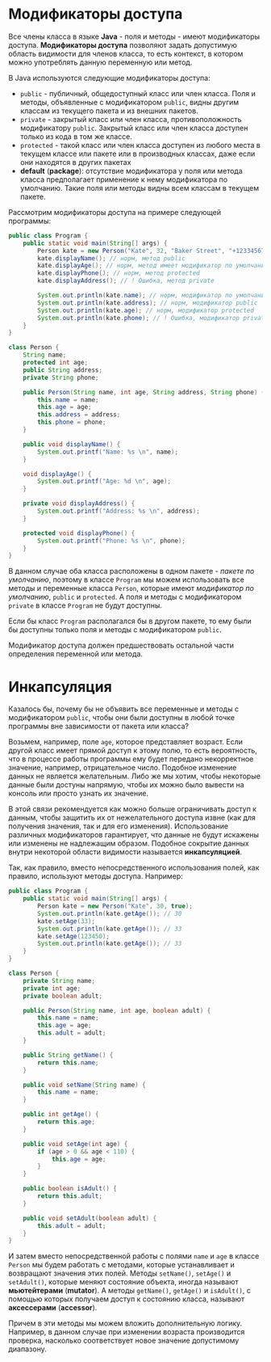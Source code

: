 # Модификаторы доступа
Все члены класса в языке **Java** - поля и методы - имеют модификаторы доступа. **Модификаторы доступа** позволяют задать допустимую область видимости для членов класса, то есть контекст, в котором можно употреблять данную переменную или метод.

В Java используются следующие модификаторы доступа:
- `public` - публичный, общедоступный класс или член класса. Поля и методы, объявленные с модификатором `public`, видны другим классам из текущего пакета и из внешних пакетов.
- `private` - закрытый класс или член класса, противоположность модификатору `public`. Закрытый класс или член класса доступен только из кода в том же классе.
- `protected` - такой класс или член класса доступен из любого места в текущем классе или пакете или в производных классах, даже если они находятся в других пакетах
- **default** (**package**): отсутствие модификатора у поля или метода класса предполагает применение к нему модификатора по умолчанию. Такие поля или методы видны всем классам в текущем пакете.

Рассмотрим модификаторы доступа на примере следующей программы:

```java
public class Program {
    public static void main(String[] args) {
        Person kate = new Person("Kate", 32, "Baker Street", "+12334567");
        kate.displayName(); // норм, метод public
        kate.displayAge(); // норм, метод имеет модификатор по умолчанию
        kate.displayPhone(); // норм, метод protected
        kate.displayAddress(); // ! Ошибка, метод private

        System.out.println(kate.name); // норм, модификатор по умолчанию
        System.out.println(kate.address); // норм, модификатор public
        System.out.println(kate.age); // норм, модификатор protected
        System.out.println(kate.phone); // ! Ошибка, модификатор private
    }
}

class Person {
    String name;
    protected int age;
    public String address;
    private String phone;

    public Person(String name, int age, String address, String phone) {
        this.name = name;
        this.age = age;
        this.address = address;
        this.phone = phone;
    }

    public void displayName() {
        System.out.printf("Name: %s \n", name);
    }

    void displayAge() {
        System.out.printf("Age: %d \n", age);
    }

    private void displayAddress() {
        System.out.printf("Address: %s \n", address);
    }

    protected void displayPhone() {
        System.out.printf("Phone: %s \n", phone);
    }
}
```

В данном случае оба класса расположены в одном пакете - *пакете по умолчанию*, поэтому в классе `Program` мы можем использовать все методы и переменные класса `Person`, которые имеют *модификатор по умолчанию*, `public` и `protected`. А поля и методы с модификатором `private` в классе `Program` не будут доступны.

Если бы класс `Program` располагался бы в другом пакете, то ему были бы доступны только поля и методы с модификатором `public`.

Модификатор доступа должен предшествовать остальной части определения переменной или метода.


# Инкапсуляция
Казалось бы, почему бы не объявить все переменные и методы с модификатором `public`, чтобы они были доступны в любой точке программы вне зависимости от пакета или класса?

Возьмем, например, поле `age`, которое представляет возраст. Если другой класс имеет прямой доступ к этому полю, то есть вероятность, что в процессе работы программы ему будет передано некорректное значение, например, отрицательное число. Подобное изменение данных не является желательным. Либо же мы хотим, чтобы некоторые данные были достуны напрямую, чтобы их можно было вывести на консоль или просто узнать их значение.

В этой связи рекомендуется как можно больше ограничивать доступ к данным, чтобы защитить их от нежелательного доступа извне (как для получения значения, так и для его изменения). Использование различных модификаторов гарантирует, что данные не будут искажены или изменены не надлежащим образом. Подобное сокрытие данных внутри некоторой области видимости называется **инкапсуляцией**.

Так, как правило, вместо непосредственного использования полей, как правило, используют методы доступа. Например:

```java
public class Program {
    public static void main(String[] args) {
        Person kate = new Person("Kate", 30, true);
        System.out.println(kate.getAge()); // 30
        kate.setAge(33);
        System.out.println(kate.getAge()); // 33
        kate.setAge(123450);
        System.out.println(kate.getAge()); // 33
    }
}

class Person {
    private String name;
    private int age;
    private boolean adult;

    public Person(String name, int age, boolean adult) {
        this.name = name;
        this.age = age;
        this.adult = adult;
    }

    public String getName() {
        return this.name;
    }

    public void setName(String name) {
        this.name = name;
    }

    public int getAge() {
        return this.age;
    }

    public void setAge(int age) {
        if (age > 0 && age < 110) {
            this.age = age;
        }
    }

    public boolean isAdult() {
        return this.adult;
    }

    public void setAdult(boolean adult) {
        this.adult = adult;
    }
}
```

И затем вместо непосредственной работы с полями `name` и `age` в классе `Person` мы будем работать с методами, которые устанавливает и возвращают значения этих полей. Методы `setName()`, `setAge()` и `setAdult()`, которые меняют состояние объекта, иногда называют **мьютейтерами** (**mutator**). А методы `getName()`, `getAge()` и `isAdult()`, с помощью которых получаем доступ к состоянию класса, называют **аксессерами** (**accessor**).

Причем в эти методы мы можем вложить дополнительную логику. Например, в данном случае при изменении возраста производится проверка, насколько соответствует новое значение допустимому диапазону.
